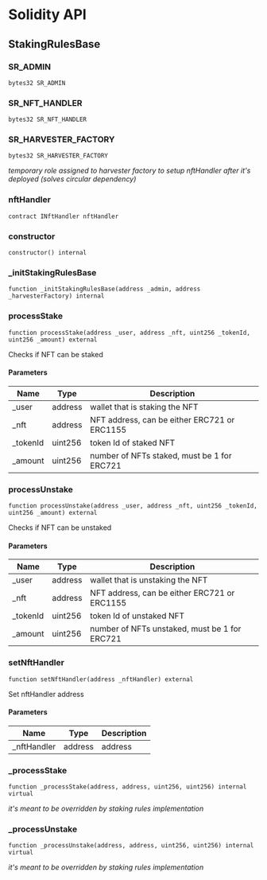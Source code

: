 # Solidity API

## StakingRulesBase

### SR_ADMIN

```solidity
bytes32 SR_ADMIN
```

### SR_NFT_HANDLER

```solidity
bytes32 SR_NFT_HANDLER
```

### SR_HARVESTER_FACTORY

```solidity
bytes32 SR_HARVESTER_FACTORY
```

_temporary role assigned to harvester factory to setup nftHandler after it's deployed
     (solves circular dependency)_

### nftHandler

```solidity
contract INftHandler nftHandler
```

### constructor

```solidity
constructor() internal
```

### _initStakingRulesBase

```solidity
function _initStakingRulesBase(address _admin, address _harvesterFactory) internal
```

### processStake

```solidity
function processStake(address _user, address _nft, uint256 _tokenId, uint256 _amount) external
```

Checks if NFT can be staked

#### Parameters

| Name | Type | Description |
| ---- | ---- | ----------- |
| _user | address | wallet that is staking the NFT |
| _nft | address | NFT address, can be either ERC721 or ERC1155 |
| _tokenId | uint256 | token Id of staked NFT |
| _amount | uint256 | number of NFTs staked, must be 1 for ERC721 |

### processUnstake

```solidity
function processUnstake(address _user, address _nft, uint256 _tokenId, uint256 _amount) external
```

Checks if NFT can be unstaked

#### Parameters

| Name | Type | Description |
| ---- | ---- | ----------- |
| _user | address | wallet that is unstaking the NFT |
| _nft | address | NFT address, can be either ERC721 or ERC1155 |
| _tokenId | uint256 | token Id of unstaked NFT |
| _amount | uint256 | number of NFTs unstaked, must be 1 for ERC721 |

### setNftHandler

```solidity
function setNftHandler(address _nftHandler) external
```

Set nftHandler address

#### Parameters

| Name | Type | Description |
| ---- | ---- | ----------- |
| _nftHandler | address | address |

### _processStake

```solidity
function _processStake(address, address, uint256, uint256) internal virtual
```

_it's meant to be overridden by staking rules implementation_

### _processUnstake

```solidity
function _processUnstake(address, address, uint256, uint256) internal virtual
```

_it's meant to be overridden by staking rules implementation_


